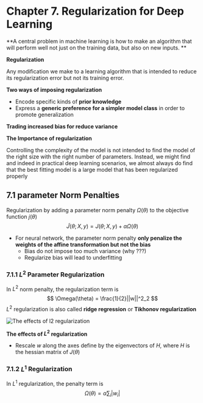 # Chapter 7. Regularization for Deep Learning 



**A central problem in machine learning is how to make an algorithm that will perform well not just on the training data, but also on new inputs. ** 



**Regularization**

Any modification we make to a learning algorithm that is intended to reduce its regularization error but not its training error.



**Two ways of imposing regularization**

* Encode specific kinds of **prior knowledge** 
* Express a **generic preference for a simpler model class** in order to promote generalization 



**Trading increased bias for reduce variance** 



**The Importance of regularization**

Controlling the complexity of the model is not intended to find the model of the right size with the right number of parameters. Instead, we might find and indeed in practical deep learning scenarios, we almost always do find  that the best fitting model is a large model that has been regularized properly



## 7.1 parameter Norm Penalties 

Regularization by adding a parameter norm penalty $\Omega(\theta)$ to the objective function $j(\theta)$ 
$$
\tilde{J}(\theta;X, y) = J(\theta; X, y) + \alpha\Omega(\theta)
$$

* For neural network, the parameter norm penalty **only penalize the weights of the affine transformation but not the bias** 
  * Bias do not impose too much variance (why ???)
  * Regularize bias will lead to underfitting



### 7.1.1 $L^2$ Parameter Regularization 

In $L^2$ norm penalty, the regularization term is 
$$
\Omega(\theta) = \frac{1}{2}||w||^2_2
$$
$L^2$ regularization is also called **ridge regression** or **Tikhonov regularization** 



![The effects of l2 regularization](C:\Users\eee\Documents\GitHub\AllNotes\deep_learning_books\images\7_1.PNG)



**The effects of $L^2$ regularization**

* Rescale $w$ along the axes define by the eigenvectors of $H$, where $H$ is the hessian matrix of $J(\theta)$ 





### 7.1.2 $L^1$ Regularization 

In $L^1$ regularization, the penalty term is 
$$
\Omega(\theta) = \alpha\sum_i|w_i|
$$

